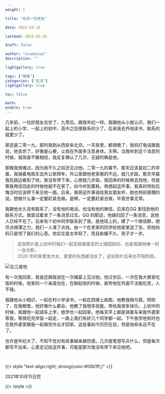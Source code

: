 ```yaml
---
weight: 1

title: "纪念一位老友"

date: 2022-03-16

lastmod: 2022-03-16

draft: false

author: "xiaobinqt"
description: ""

lightgallery: true

tags: ["随笔"]
categories: ["生活"]
lightgallery: true

toc: false

math:
enable: true
---
```



几年前，一位好朋友去世了，九零后，跟我年纪一样。我跟他从小就认识，我们一起上的小学，一起上的初中，高中之后便联系的少了，后来我去外地读书，联系的就更少了。

那还是二零一九，那时我刚从西安来北京。一天夜里，都很晚了，我妈打电话跟我说，他去世了，好像是心梗，让我在外面多注意身体。天啊，当我听到这个消息的时候，我简直不敢相信，我反复确认了几次，无疑的确是他。

那晚我很难过，因为我不久之前还见过他。二零一九的春节，那天应该是初二的早晨，我骑着电瓶车去外公家拜年，外公家跟他老家离的不远，就几步路，那天早晨我在路边看到了他，我没有停下来，心想就几步路，我回来的时候再去找他，但是等我再往回走的时候他就不在家了。如今听到噩耗，再想起这件事，我真的特别后悔当时应该停下来见他一面。后来，我把这件事说给我女朋友听，她也特别感慨的说，想做什么事一定要赶紧去做。是啊，一定要赶紧去做，毕竟世事无常。

我跟他太久没有联系了，没有他的电话，也没有他的微信，后来在QQ 里找到他的联系方式。我尝试着发了一条消息过去，QQ
的那边，他媳妇回了一条消息，说他人已经不在了。后来有个初中同学联系到了我，是他班上的，建了一个微信群，想尽点绵薄之力，我们一人凑了点钱，由一个在老家的同学给他家里送了去，但他妈妈只是领了我们的心意。他实在是太年轻了，而且新婚不久，孩子才一岁。

> 这张照片是上初中时我们一起去皖南事变烈士陵园拍的，也是我跟他唯一的一张合影。
> <br>2020 年时家里发大水，家里的东西都泡水了，这张照片后来也不知所踪。

![](https://cdn.xiaobinqt.cn/xiaobinqt.io/20220319/e2f71ad4eb9f47b5a2d753c8686271a6.jpg?imageView2/0/interlace/1/q/50|imageslim '左三是他')

有一次我回家，我爸还跟我说在一次婚宴上见过他。他过世后，一次在我大舅家吃饭的时候，他家的一个亲戚也在，在聊起他的时候，直夸他在外面干活能吃苦，人不错。

我跟他从小相识，一起在村小学读书，一起在田埂上疯跑，他教我掏鸟窝，网知了，在我眼里，他好像什么都会，他教了我很多技能，带给我很多快乐。上初中的时候，我跟他一起骑车上学，放学也一起回家。他每天早上都是骑着车来我外婆家等我，等我吃完早饭一起走，一路上我们有好几个同学都一起。下午放学他有时也在我外婆家跟我一起做完作业才回家，这些事如今历历在目，但是他却永远不在了。

也许是年纪大了，不知不觉对有些事越来越伤感。几次提笔想写点什么，但是每次都写不出来，心里总记挂这件事，可能是那次我没有停下来见他吧。

<br>

{{< style "text-align:right; strong{color:#00b1ff;}" >}}

2021年10月15日完

{{< /style >}}


